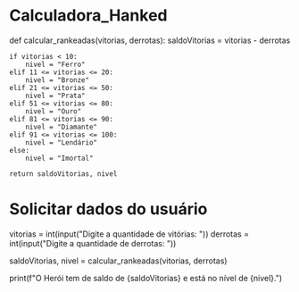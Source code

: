 # Calculadora_Hanked

def calcular_rankeadas(vitorias, derrotas):
    saldoVitorias = vitorias - derrotas

    if vitorias < 10:
        nivel = "Ferro"
    elif 11 <= vitorias <= 20:
        nivel = "Bronze"
    elif 21 <= vitorias <= 50:
        nivel = "Prata"
    elif 51 <= vitorias <= 80:
        nivel = "Ouro"
    elif 81 <= vitorias <= 90:
        nivel = "Diamante"
    elif 91 <= vitorias <= 100:
        nivel = "Lendário"
    else:
        nivel = "Imortal"

    return saldoVitorias, nivel


# Solicitar dados do usuário
vitorias = int(input("Digite a quantidade de vitórias: "))
derrotas = int(input("Digite a quantidade de derrotas: "))

saldoVitorias, nivel = calcular_rankeadas(vitorias, derrotas)

print(f"O Herói tem de saldo de {saldoVitorias} e está no nível de {nivel}.")

